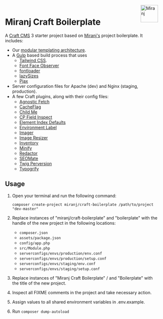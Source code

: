 <img align="right" src="https://cdn.miranj.in/mc3/img/apple-touch-icon-precomposed.png" width="57" height="57" alt="Miranj">

Miranj Craft Boilerplate
========================

A [Craft CMS](https://craftcms.com/) 3 starter project based on [Miranj's](https://miranj.in) project boilerplate. It includes:

* Our [modular templating architecture](https://miranj.in/blog/2019/modular-architecture-for-building-content-websites).
* A [Gulp](https://gulpjs.com/) based build process that uses
    - [Tailwind CSS](https://tailwindcss.com/).
    - [Font Face Observer](https://github.com/bramstein/fontfaceobserver)
    - [fontloader](https://gist.github.com/rungta/fa39058f1d15d6d4ea95)
    - [lazySizes](https://github.com/aFarkas/lazysizes)
    - [Pjax](https://github.com/MoOx/pjax)
* Server configuration files for Apache (dev) and Nginx (staging, production).
* A few Craft plugins, along with their config files:
    - [Agnostic Fetch](https://github.com/marionnewlevant/craft-agnostic_fetch)
    - [CacheFlag](https://github.com/mmikkel/CacheFlag-Craft3)
    - [Child Me](https://github.com/mmikkel/ChildMe-Craft)
    - [CP Field Inspect](https://github.com/mmikkel/CpFieldInspect-Craft)
    - [Element Index Defaults](https://github.com/verbb/element-index-defaults)
    - [Environment Label](https://github.com/TopShelfCraft/Environment-Label)
    - [Imager](https://github.com/aelvan/Imager-Craft)
    - [Image Resizer](https://github.com/verbb/image-resizer)
    - [Inventory](https://github.com/doublesecretagency/craft-inventory)
    - [Minify](https://github.com/nystudio107/craft-minify)
    - [Redactor](https://github.com/craftcms/redactor)
    - [SEOMate](https://github.com/vaersaagod/seomate)
    - [Twig Perversion](https://github.com/marionnewlevant/craft-twig_perversion)
    - [Typogrify](https://github.com/nystudio107/craft-typogrify)



Usage
-----

1.  Open your terminal and run the following command:
    
        composer create-project miranj/craft-boilerplate /path/to/project "dev-master"
    
2.  Replace instances of "miranj/craft-boilerplate" and "boilerplate"
    with the handle of the new project in the following locations:
    - `composer.json`
    - `assets/package.json`
    - `config/app.php`
    - `src/Module.php`
    - `serverconfigs/envs/production/env.conf`
    - `serverconfigs/envs/production/setup.conf`
    - `serverconfigs/envs/staging/env.conf`
    - `serverconfigs/envs/staging/setup.conf`

3.  Replace instances of "Miranj Craft Boilerplate" / and "Boilerplate"
    with the title of the new project.

4.  Inspect all FIXME comments in the project and take necessary action.

5.  Assign values to all shared environment variables in .env.example.

6.  Run `composer dump-autoload`
